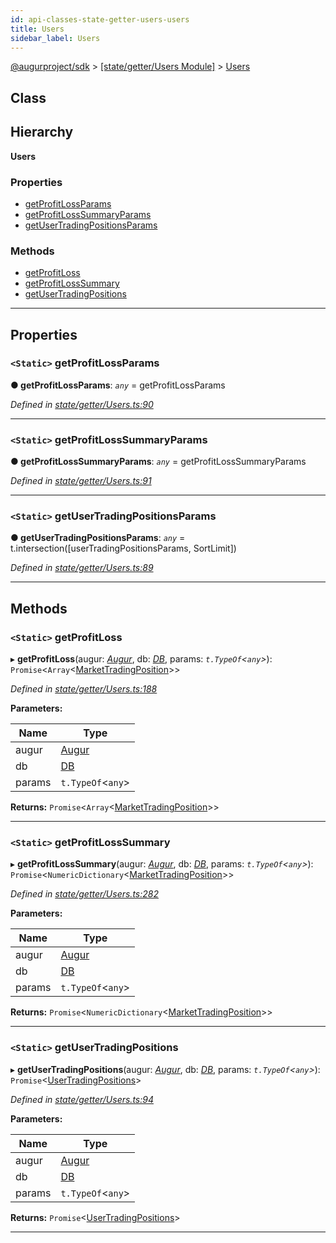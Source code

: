 ```yaml
---
id: api-classes-state-getter-users-users
title: Users
sidebar_label: Users
---
```


[@augurproject/sdk](api-readme.md) > [[state/getter/Users Module]](api-modules-state-getter-users-module.md) > [Users](api-classes-state-getter-users-users.md)

## Class

## Hierarchy

**Users**

### Properties

* [getProfitLossParams](api-classes-state-getter-users-users.md#getprofitlossparams)
* [getProfitLossSummaryParams](api-classes-state-getter-users-users.md#getprofitlosssummaryparams)
* [getUserTradingPositionsParams](api-classes-state-getter-users-users.md#getusertradingpositionsparams)

### Methods

* [getProfitLoss](api-classes-state-getter-users-users.md#getprofitloss)
* [getProfitLossSummary](api-classes-state-getter-users-users.md#getprofitlosssummary)
* [getUserTradingPositions](api-classes-state-getter-users-users.md#getusertradingpositions)

---

## Properties

<a id="getprofitlossparams"></a>

### `<Static>` getProfitLossParams

**● getProfitLossParams**: *`any`* =  getProfitLossParams

*Defined in [state/getter/Users.ts:90](https://github.com/AugurProject/augur/blob/06e47ad207/packages/augur-sdk/src/state/getter/Users.ts#L90)*

___
<a id="getprofitlosssummaryparams"></a>

### `<Static>` getProfitLossSummaryParams

**● getProfitLossSummaryParams**: *`any`* =  getProfitLossSummaryParams

*Defined in [state/getter/Users.ts:91](https://github.com/AugurProject/augur/blob/06e47ad207/packages/augur-sdk/src/state/getter/Users.ts#L91)*

___
<a id="getusertradingpositionsparams"></a>

### `<Static>` getUserTradingPositionsParams

**● getUserTradingPositionsParams**: *`any`* =  t.intersection([userTradingPositionsParams, SortLimit])

*Defined in [state/getter/Users.ts:89](https://github.com/AugurProject/augur/blob/06e47ad207/packages/augur-sdk/src/state/getter/Users.ts#L89)*

___

## Methods

<a id="getprofitloss"></a>

### `<Static>` getProfitLoss

▸ **getProfitLoss**(augur: *[Augur](api-classes-augur-augur.md)*, db: *[DB](api-classes-state-db-db-db.md)*, params: *`t.TypeOf`<`any`>*): `Promise`<`Array`<[MarketTradingPosition](api-interfaces-state-getter-users-markettradingposition.md)>>

*Defined in [state/getter/Users.ts:188](https://github.com/AugurProject/augur/blob/06e47ad207/packages/augur-sdk/src/state/getter/Users.ts#L188)*

**Parameters:**

| Name | Type |
| ------ | ------ |
| augur | [Augur](api-classes-augur-augur.md) |
| db | [DB](api-classes-state-db-db-db.md) |
| params | `t.TypeOf`<`any`> |

**Returns:** `Promise`<`Array`<[MarketTradingPosition](api-interfaces-state-getter-users-markettradingposition.md)>>

___
<a id="getprofitlosssummary"></a>

### `<Static>` getProfitLossSummary

▸ **getProfitLossSummary**(augur: *[Augur](api-classes-augur-augur.md)*, db: *[DB](api-classes-state-db-db-db.md)*, params: *`t.TypeOf`<`any`>*): `Promise`<`NumericDictionary`<[MarketTradingPosition](api-interfaces-state-getter-users-markettradingposition.md)>>

*Defined in [state/getter/Users.ts:282](https://github.com/AugurProject/augur/blob/06e47ad207/packages/augur-sdk/src/state/getter/Users.ts#L282)*

**Parameters:**

| Name | Type |
| ------ | ------ |
| augur | [Augur](api-classes-augur-augur.md) |
| db | [DB](api-classes-state-db-db-db.md) |
| params | `t.TypeOf`<`any`> |

**Returns:** `Promise`<`NumericDictionary`<[MarketTradingPosition](api-interfaces-state-getter-users-markettradingposition.md)>>

___
<a id="getusertradingpositions"></a>

### `<Static>` getUserTradingPositions

▸ **getUserTradingPositions**(augur: *[Augur](api-classes-augur-augur.md)*, db: *[DB](api-classes-state-db-db-db.md)*, params: *`t.TypeOf`<`any`>*): `Promise`<[UserTradingPositions](api-interfaces-state-getter-users-usertradingpositions.md)>

*Defined in [state/getter/Users.ts:94](https://github.com/AugurProject/augur/blob/06e47ad207/packages/augur-sdk/src/state/getter/Users.ts#L94)*

**Parameters:**

| Name | Type |
| ------ | ------ |
| augur | [Augur](api-classes-augur-augur.md) |
| db | [DB](api-classes-state-db-db-db.md) |
| params | `t.TypeOf`<`any`> |

**Returns:** `Promise`<[UserTradingPositions](api-interfaces-state-getter-users-usertradingpositions.md)>

___

